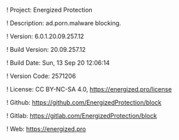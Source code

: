 ! Project: Energized Protection

! Description: ad.porn.malware blocking.

! Version: 6.0.1.20.09.257.12

! Build Version: 20.09.257.12

! Build Date: Sun, 13 Sep 20 12:06:14

! Version Code: 2571206

! License: CC BY-NC-SA 4.0, https://energized.pro/license

! Github: https://github.com/EnergizedProtection/block

! Gitlab: https://gitlab.com/EnergizedProtection/block


! Web: https://energized.pro
